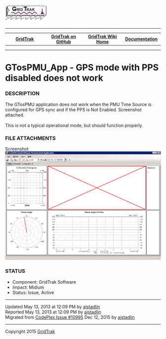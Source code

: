 <html lang="en">
<body>
<!--HtmlToGmd.Body-->
<div id="NavigationMenu">
<h1><a href="https://github.com/ajstadlin/GridTrak/blob/master/Documentation/wiki/GridTrak_Home.md">
<img src="https://github.com/ajstadlin/GridTrak/blob/master/Documentation/wiki/GridTrak_Logo.png" alt="Open Source SynchroPhasor PMU" /></a></h1>
<hr />
<table style="width: 100%; border-collapse: collapse; border: 0px solid gray;">
<tr>
<td style="width: 25%; text-align:center;"><b><a href="http://www.gridtrak.com">GridTrak</a></b></td>
<td style="width: 25%; text-align:center;"><b><a href="https://github.com/ajstadlin/GridTrak">GridTrak on GitHub</a></b></td>
<td style="width: 25%; text-align:center;"><b><a href="https://github.com/ajstadlin/GridTrak/blob/master/Documentation/wiki/GridTrak_Home.md">GridTrak Wiki Home</a></b></td>
<td style="width: 25%; text-align:center;"><b><a href="https://github.com/ajstadlin/GridTrak/blob/master/Documentation/wiki/GridTrak_Documentation_Home.md">Documentation</a></b></td>
</tr>
</table>
</div>
<hr />
<!--/HtmlToGmd.Body-->
<div class="WikiContent">
<h1>GTosPMU_App - GPS mode with PPS disabled does not work</h1>
<h3>DESCRIPTION</h3>
The GTosPMU application does not work when the PMU Time Source is configured for GPS sync and if the PPS is Not Enabled. Screenshot attached.<br />
&nbsp;<br />
This is not a typical operational mode, but should function properly.
<h3>FILE ATTACHMENTS</h3>
Screenshot</br>
<img src="https://github.com/ajstadlin/GridTrak/blob/master/Documentation/wiki/issues/GPS_NO_PPS_problem.png" alt="GPS_NO_PPS_problem.png" /></br>
<h3>STATUS</h3>
<ul>
<li>Component:  GridTrak Software</li>
<li>Impact:  Midium</li>
<li>Status:  Issue, Active</li>
</ul>
</div>
<hr />
<div class="footer">
Updated  May 13, 2013 at 12:09 PM by <a href="https://github.com/ajstadlin/GridTrak/blob/master/Documentation/wiki/Contributors/ajstadlin.md">ajstadlin</a><br />
Reported  May 13, 2013 at 12:09 PM by <a href="https://github.com/ajstadlin/GridTrak/blob/master/Documentation/wiki/Contributors/ajstadlin.md">ajstadlin</a><br />
<!--HtmlToGmd.Migration-->Migrated from <a href="http://gridtrak.codeplex.com/workitem/10995">CodePlex Issue #10995</a> Dec 12, 2015 by <a href="https://github.com/ajstadlin/GridTrak/blob/master/Documentation/wiki/Contributors/ajstadlin.md">ajstadlin</a><!--/HtmlToGmd.Migration-->
</div>
<!--HtmlToGmd.Foot-->
<div id="copyright">
<hr />
Copyright 2015 <a href="http://www.gridtrak.com">GridTrak</a>
</div>
<!--/HtmlToGmd.Foot-->
</body>
</html>
